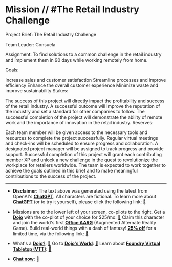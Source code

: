 # Mission // #The Retail Industry Challenge

Project Brief: The Retail Industry Challenge

Team Leader: Consuela

Assignment: To find solutions to a common challenge in the retail industry and implement them in 90 days while working remotely from home.

Goals:

Increase sales and customer satisfaction
Streamline processes and improve efficiency
Enhance the overall customer experience
Minimize waste and improve sustainability
Stakes:

The success of this project will directly impact the profitability and success of the retail industry.
A successful outcome will improve the reputation of the industry and set a standard for other companies to follow.
The successful completion of the project will demonstrate the ability of remote work and the importance of innovation in the retail industry.
Reserves:

Each team member will be given access to the necessary tools and resources to complete the project successfully.
Regular virtual meetings and check-ins will be scheduled to ensure progress and collaboration.
A designated project manager will be assigned to track progress and provide support.
Successful completion of this project will grant each contributing member XP and unlock a new challenge in the quest to revolutionize the workplace for retailers worldwide. The team is expected to work together to achieve the goals outlined in this brief and to make meaningful contributions to the success of the project.

---

* **Disclaimer**: The text above was generated using the latest from OpenAI's [**ChatGPT**](https://openai.com/blog/chatgpt/).  All characters are fictional.  To learn more about [**ChatGPT**](https://openai.com/blog/chatgpt/) (or to try it yourself), please click the following link: [:closed_book:](https://openai.com/blog/chatgpt/)

* Missions are to the lower left of your screen, co-pilots to the right. Get a [**Dojo**](https://workmates.live/marketplace) with the co-pilot of your choice for $25/mo: [:green_book:](https://workmates.live/marketplace)  Claim this character and join the world's first [**Office AARG**](https://dojos.world) (Augmented Alternate Reality Game). Build real-world things with a dash of fantasy! [**25% off**](https://blog.workmates.live/deal-on-a-dojo) for a limited time, via the following link: [:green_book:](https://blog.workmates.live/deal-on-a-dojo) 

* What's a [**Dojo?**](https://workdojos.com): [:blue_book:](https://workdojos.com)  Go to [**Dojo's World**](https://dojos.world): [:blue_book:](https://dojos.world)  Learn about [**Foundry Virtual Tabletop (VTT)**](https://foundryvtt.com): [:closed_book:](https://foundryvtt.com/)

* [**Chat now**](https://chat.workmates.live/channel/support): [:ledger:](https://chat.workmates.live/channel/support)